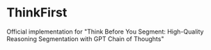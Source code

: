 # ThinkFirst
Official implementation for "Think Before You Segment: High-Quality Reasoning Segmentation with GPT Chain of Thoughts"
